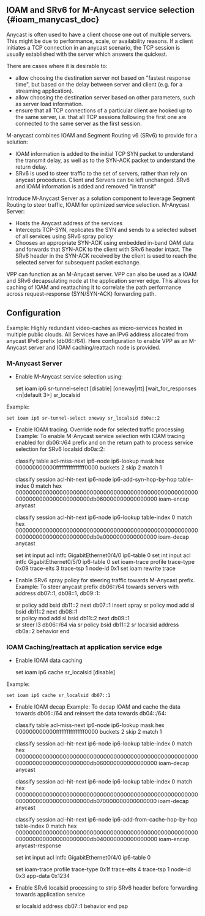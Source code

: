 ## IOAM and SRv6 for M-Anycast service selection    {#ioam_manycast_doc}

Anycast is often used to have a client choose one out of multiple servers.
This might be due to performance, scale, or availability reasons.
If a client initiates a TCP connection in an anycast scenario, 
the TCP session is usually established with the server which answers the quickest.

There are cases where it is desirable to:
- allow choosing the destination server not based on "fastest response time",
but based on the delay between server and client (e.g. for a streaming application).
- allow choosing the destination server based on other parameters, 
such as server load information.
- ensure that all TCP connections of a particular client are hooked up to the same 
server, i.e. that all TCP sessions following the first one are connected to the same server as the first session.

M-anycast combines IOAM and Segment Routing v6 (SRv6) to provide for a solution:
- IOAM information is added to the initial TCP SYN packet to understand the transmit delay, as well as to the SYN-ACK packet to understand the return delay.
- SRv6 is used to steer traffic to the set of servers, rather than rely on anycast procedures. 
Client and Servers can be left unchanged. 
SRv6 and iOAM information is added and removed "in transit"

Introduce M-Anycast Server as a solution component to leverage Segment Routing to steer 
traffic, IOAM for optimized service selection.
M-Anycast Server:
- Hosts the Anycast address of the services
- Intercepts TCP-SYN, replicates the SYN and sends to a selected subset of all services using SRv6 spray policy
- Chooses an appropriate SYN-ACK using embedded in-band OAM data and forwards that SYN-ACK to the client with SRv6 header intact. The SRv6 header in the SYN-ACK received by the client is used to reach the selected server for subsequent packet exchange.

VPP can function as an M-Anycast server. VPP can also be used as a IOAM and SRv6 decapsulating node at the application server edge. This allows for caching of IOAM and reattaching it to correlate the path performance across request-response (SYN/SYN-ACK) forwarding path. 

## Configuration
Example: Highly redundant video-caches as micro-services hosted in multiple public clouds. All Services have an IPv6 address allocated from anycast IPv6 prefix (db06::/64).
Here configuration to enable VPP as an M-Anycast server and IOAM caching/reattach node is provided.

### M-Anycast Server
- Enable M-Anycast service selection using:
    

    set ioam ip6 sr-tunnel-select [disable] [oneway|rtt] [wait_for_responses <n|default 3>] sr_localsid <IPv6 address>
    
Example:


    set ioam ip6 sr-tunnel-select oneway sr_localsid db0a::2
    
- Enable IOAM tracing. Override node for selected traffic processing
Example:
To enable M-Anycast service selection with IOAM tracing enabled for db06::/64 prefix and on the return path to process service selection for SRv6 localsid db0a::2:


    classify table acl-miss-next ip6-node ip6-lookup mask hex 000000000000ffffffffffffffff0000 buckets 2 skip 2 match 1
    
    classify session acl-hit-next ip6-node ip6-add-syn-hop-by-hop table-index 0 match hex 0000000000000000000000000000000000000000000000000000000000000000000000000000db060000000000000000 ioam-encap anycast
    
    classify session acl-hit-next ip6-node ip6-lookup table-index 0 match hex 0000000000000000000000000000000000000000000000000000000000000000000000000000db0a0000000000000000 ioam-decap anycast
    
    set int input acl intfc GigabitEthernet0/4/0 ip6-table 0
    set int input acl intfc GigabitEthernet0/5/0 ip6-table 0
    set ioam-trace profile trace-type 0x09 trace-elts 3 trace-tsp 1 node-id 0x1
    set ioam rewrite trace


- Enable SRv6 spray policy for steering traffic towards M-Anycast prefix.
Example:
To steer anycast prefix db06::/64 towards servers with address db07::1, db08::1, db09::1:


    sr policy add bsid db11::2 next db07::1 insert spray
    sr policy mod add sl bsid db11::2 next db08::1  
    sr policy mod add sl bsid db11::2 next db09::1  
    sr steer l3 db06::/64 via sr policy bsid db11::2
    sr localsid address db0a::2 behavior end
    
    
### IOAM Caching/reattach at application service edge
- Enable IOAM data caching


    set ioam ip6 cache sr_localsid <ip6 address> [disable]
    
Example: 
    
    
    set ioam ip6 cache sr_localsid db07::1 

- Enable IOAM decap
Example: To decap IOAM and cache the data towards db06::/64 and reinsert the data towards db04::/64:


    classify table acl-miss-next ip6-node ip6-lookup mask hex     000000000000ffffffffffffffff0000 buckets 2 skip 2 match 1
   
    classify session acl-hit-next ip6-node ip6-lookup table-index 0 match hex 0000000000000000000000000000000000000000000000000000000000000000000000000000db060000000000000000 ioam-decap anycast
    
    classify session acl-hit-next ip6-node ip6-lookup table-index 0 match hex 0000000000000000000000000000000000000000000000000000000000000000000000000000db070000000000000000 ioam-decap anycast
    
    classify session acl-hit-next ip6-node ip6-add-from-cache-hop-by-hop table-index 0 match hex 0000000000000000000000000000000000000000000000000000000000000000000000000000db040000000000000000 ioam-encap anycast-response
    
    set int input acl intfc GigabitEthernet0/4/0 ip6-table 0   
    
    set ioam-trace profile trace-type 0x1f trace-elts 4 trace-tsp 1 node-id 0x3 app-data 0x1234   
    
- Enable SRv6 localsid processing to strip SRv6 header before forwarding towards application service


    sr localsid address db07::1 behavior end psp

